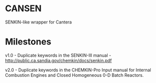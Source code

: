CANSEN
=================

SENKIN-like wrapper for Cantera

Milestones
==========

v1.0 - Duplicate keywords in the SENKIN-III manual - <http://public.ca.sandia.gov/chemkin/docs/senkin.pdf>

v2.0 - Duplicate keywords in the CHEMKIN-Pro Input manual for Internal Combustion Engines and Closed
Homogeneous 0-D Batch Reactors.